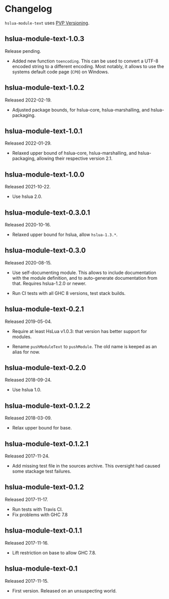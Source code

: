 # Changelog

`hslua-module-text` uses [PVP Versioning][].

## hslua-module-text-1.0.3

Release pending.

-   Added new function `toencoding`. This can be used to convert a
    UTF-8 encoded string to a different encoding. Most notably, it
    allows to use the systems default code page (`CP0`) on Windows.

## hslua-module-text-1.0.2

Released 2022-02-19.

-   Adjusted package bounds, for hslua-core, hslua-marshalling,
    and hslua-packaging.

## hslua-module-text-1.0.1

Released 2022-01-29.

-   Relaxed upper bound of hslua-core, hslua-marshalling, and
    hslua-packaging, allowing their respective version 2.1.

## hslua-module-text-1.0.0

Released 2021-10-22.

-   Use hslua 2.0.

## hslua-module-text-0.3.0.1

Released 2020-10-16.

-   Relaxed upper bound for hslua, allow `hslua-1.3.*`.

## hslua-module-text-0.3.0

Released 2020-08-15.

-   Use self-documenting module. This allows to include
    documentation with the module definition, and to auto-generate
    documentation from that. Requires hslua-1.2.0 or newer.

-   Run CI tests with all GHC 8 versions, test stack builds.

## hslua-module-text-0.2.1

Released 2019-05-04.

-   Require at least HsLua v1.0.3: that version has better support
    for modules.

-   Rename `pushModuleText` to `pushModule`. The old name is
    keeped as an alias for now.

## hslua-module-text-0.2.0

Released 2018-09-24.

-   Use hslua 1.0.

## hslua-module-text-0.1.2.2

Released 2018-03-09.

-   Relax upper bound for base.

## hslua-module-text-0.1.2.1

Released 2017-11-24.

-   Add missing test file in the sources archive. This oversight
    had caused some stackage test failures.

## hslua-module-text-0.1.2

Released 2017-11-17.

-   Run tests with Travis CI.
-   Fix problems with GHC 7.8

## hslua-module-text-0.1.1

Released 2017-11-16.

-   Lift restriction on base to allow GHC 7.8.

## hslua-module-text-0.1

Released 2017-11-15.

-   First version. Released on an unsuspecting world.

  [PVP Versioning]: https://pvp.haskell.org
